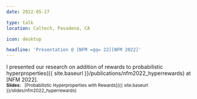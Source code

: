```yaml
---
date: 2022-05-27

type: talk
location: Caltech, Pasadena, CA

icon: desktop

headline: 'Presentation @ [NFM =qq= 22][NFM 2022]'
---
```


I presented our research on addition of rewards to probabilistic hyperproperties({{ site.baseurl }}/publications/nfm2022_hyperrewards) at [NFM 2022].
<br>
<small>**Slides:** &nbsp; [Probabilistic Hyperproperties with Rewards]({{ site.baseurl }}/slides/nfm2022_hyperrewards)</small>